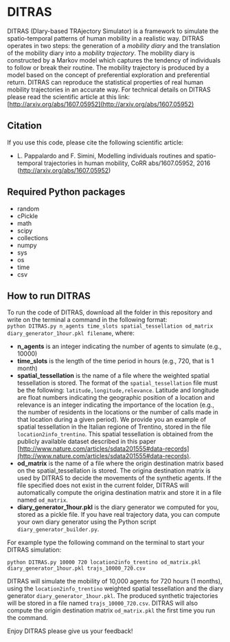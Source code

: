 # DITRAS

DITRAS (DIary-based TRAjectory Simulator) is a framework to simulate the spatio-temporal patterns of human mobility in a realistic way. DITRAS operates in two steps: the generation of a *mobility diary* and the translation of the mobility diary into a *mobility trajectory*. The mobility diary is constructed by a Markov model which captures the tendency of individuals to follow or break their routine. The mobility trajectory is produced by a model based on the concept of preferential exploration and preferential return. DITRAS can reproduce the statistical properties of real human mobility trajectories in an accurate way. For technical details on DITRAS please read the scientific article at this link: [http://arxiv.org/abs/1607.05952](http://arxiv.org/abs/1607.05952) 

Citation
---------
If you use this code, please cite the following scientific article:
- L. Pappalardo and F. Simini, Modelling individuals routines and spatio-temporal trajectories in human mobility, CoRR abs/1607.05952, 2016 (http://arxiv.org/abs/1607.05952)

Required Python packages
------------------------
- random
- cPickle
- math
- scipy
- collections
- numpy
- sys
- os
- time
- csv

How to run DITRAS
-----------------
To run the code of DITRAS, download all the folder in this repository and write on the terminal a command in the following format:   
`python DITRAS.py n_agents time_slots spatial_tessellation od_matrix diary_generator_1hour.pkl filename`, where:
- **n_agents** is an integer indicating the number of agents to simulate (e.g., 10000)
- **time_slots** is the length of the time period in hours (e.g., 720, that is 1 month)
- **spatial_tessellation** is the name of a file where the weighted spatial tessellation is stored. The format of the `spatial_tessellation` file must be the following: `latitude,longitude,relevance`. Latitude and longitude are float numbers indicating the geographic position of a location and relevance is an integer indicating the importance of the location (e.g., the number of residents in the locations or the number of calls made in that location during a given period). We provide you an example of spatial tessellation in the Italian regione of Trentino, stored in the file `location2info_trentino`. This spatial tessellation is obtained from the publicly available dataset described in this paper [http://www.nature.com/articles/sdata201555#data-records](http://www.nature.com/articles/sdata201555#data-records).  
- **od_matrix** is the name of a file where the origin destination matrix based on the spatial_tessellation is stored. The origina destination matrix is used by DITRAS to decide the movements of the synthetic agents. If the file specified does not exist in the current folder, DITRAS will automatically compute the origina destination matrix and store it in a file named `od_matrix`.
- **diary_generator_1hour.pkl** is the diary generator we computed for you, stored as a pickle file. If you have real trajectory data, you can compute your own diary generator using the Python script `diary_generator_builder.py`.


For example type the following command on the terminal to start your DITRAS simulation:
~~~
python DITRAS.py 10000 720 location2info_trentino od_matrix.pkl diary_generator_1hour.pkl trajs_10000_720.csv 
~~~
DITRAS will simulate the mobility of 10,000 agents for 720 hours (1 months), using the `location2info_trentino` weighted spatial tessellation and the diary generator `diary_generator_1hour.pkl`. The produced synthetic trajectories will be stored in a file named `trajs_10000_720.csv`. DITRAS will also compute the origin destination matrix `od_matrix.pkl` the first time you run the command. 

Enjoy DITRAS please give us your feedback!




